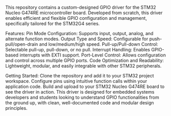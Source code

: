 This repository contains a custom-designed GPIO driver for the STM32 Nucleo G474RE microcontroller board. Developed from scratch, this driver enables efficient and flexible GPIO configuration and management, specifically tailored for the STM32G4 series.

Features:
Pin Mode Configuration: Supports input, output, analog, and alternate function modes.
Output Type and Speed: Configurable for push-pull/open-drain and low/medium/high speed.
Pull-up/Pull-down Control: Selectable pull-up, pull-down, or no pull.
Interrupt Handling: Enables GPIO-based interrupts with EXTI support.
Port-Level Control: Allows configuration and control across multiple GPIO ports.
Code Optimization and Readability: Lightweight, modular, and easily integrable with other STM32 peripherals.

Getting Started:
Clone the repository and add it to your STM32 project workspace.
Configure pins using intuitive function calls within your application code.
Build and upload to your STM32 Nucleo G474RE board to see the driver in action.
This driver is designed for embedded systems developers and students looking to understand GPIO functionalities from the ground up, with clean, well-documented code and modular design principles.
